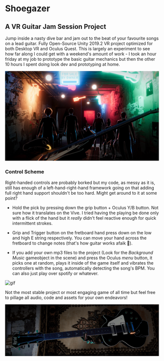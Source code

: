 # Shoegazer
## A VR Guitar Jam Session Project 

Jump inside a nasty dive bar and jam out to the beat of your favourite songs on a lead guitar. Fully Open-Source Unity 2019.2 VR project optimized for both Desktop VR and Oculus Quest. This is largely an experiment to see how far along I could get with a weekend's amount of work - I took an hour friday at my job to prototype the basic guitar mechanics but then the other 10 hours I spent doing look dev and prototyping at home.

![header](images/header.png)

### Control Scheme

Right-handed controls are probably borked but my code, as messy as it is, still has enough of a left-hand-right-hand framework going on that adding full right hand support shouldn't be too hard. Might get around to it at some point?

- Hold the pick by pressing down the grip button + Oculus Y/B button. Not sure how it translates on the Vive. I tried having the playing be done only with a flick of the hand but it *really* didn't feel reactive enough for quick intermittent strokes.

- Grip and Trigger button on the fretboard hand press down on the low and high E string respectively. You can move your hand across the fretboard to change notes (that's how guitar works afaik 🤔).

- If you add your own mp3 files to the project (Look for the *Background Music* gameobject in the scene) and press the Oculus *menu* button, it picks one at random, plays it inside of the game itself and vibrates the controllers with the song, automatically detecting the song's BPM. You can also just play over spotify or whatever.

![gif](images/gif.gif)

Not the most stable project or most engaging game of all time but feel free to pillage all audio, code and assets for your own endeavors!

![footer](images/footer.png)
